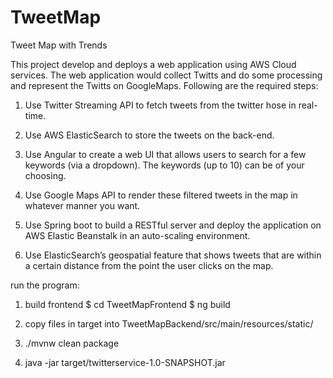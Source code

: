 # TweetMap


Tweet Map with Trends


This project develop and deploys a web application using AWS Cloud services. The web application would collect Twitts and do some processing and represent the Twitts on GoogleMaps. Following are the required steps:

1. Use Twitter Streaming API to fetch tweets from the twitter hose in real-time. 

2. Use AWS ElasticSearch to store the tweets on the back-end.

3. Use Angular to create a web UI that allows users to search for a few keywords (via a dropdown). The keywords (up to 10) can be of your choosing.

4. Use Google Maps API to render these filtered tweets in the map in whatever manner you want.

5. Use Spring boot to build a RESTful server and deploy the application on AWS Elastic Beanstalk in an auto-scaling environment.

5. Use ElasticSearch’s geospatial feature that shows tweets that are within a certain distance from the point the user clicks on the map.


run the program:

1. build frontend
$ cd TweetMapFrontend
$ ng build 

2. copy files in target into TweetMapBackend/src/main/resources/static/

3. ./mvnw clean package

4. java -jar target/twitterservice-1.0-SNAPSHOT.jar